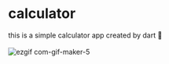 # calculator

this is a simple calculator app created by dart 📲 <br>
<br>
![ezgif com-gif-maker-5](https://user-images.githubusercontent.com/79986157/154858609-4b15f010-897e-4e9e-b759-bc9fc0505755.gif)
